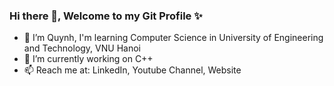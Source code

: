 ### Hi there 👋, Welcome to my Git Profile ✨

- 🌱 I’m Quynh, I'm learning Computer Science in University of Engineering and Technology, VNU Hanoi
- 🔭 I’m currently working on C++
- 📫 Reach me at: LinkedIn, Youtube Channel, Website

<!--
**quiin1/quiin1** is a ✨ _special_ ✨ repository because its `README.md` (this file) appears on your GitHub profile.

Here are some ideas to get you started:

- 🔭 I’m currently working on ...
- 🌱 I’m currently learning ...
- 👯 I’m looking to collaborate on ...
- 🤔 I’m looking for help with ...
- 💬 Ask me about ...
- 📫 How to reach me: ...
- 😄 Pronouns: ...
- ⚡ Fun fact: ...
-->
